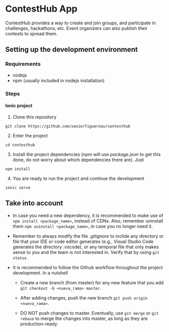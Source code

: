 # ContestHub App
ContestHub provides a way to create and join groups, and participate in challenges, hackathons, etc. Event organizers can also publish their contests to spread them.

## Setting up the development environment

### Requirements
- nodejs
- npm (usually included in nodejs installation)

### Steps

#### Ionic project

1. Clone this repository

`git clone https://github.com/xavierfigueroav/contesthub`

2. Enter the project

`cd contesthub`

3. Install the project dependencies (npm will use *package.json* to get this done, do not worry about which dependencies there are). Just

`npm install`

4. You are ready to run the project and continue the development

`ionic serve`


## Take into account

- In case you need a new dependency, it is recommended to make use of `npm install <package_name>`, instead of CDNs. Also, remember uninstall them `npm uninstall <package_name>`, in case you no longer need it.

- Remember to always modify the file *.gitignore* to inclide any directory or file that your IDE or code editor generates (e.g., Visual Studio Code generates the directory .vscode), or any temporal file that only makes sense to you and the team is not interested in. Verify that by using `git status`.

- It is recommended to follow the Github workflow throughout the project development. In a nutshell
  - Create a new branch (from master) for any new feature that you add `git checkout -b <nueva_rama> master`.

  - After adding changes, push the new branch `git push origin <nueva_rama>`.

  - DO NOT push changes to master. Eventually, use `git merge` or `git rebase` to merge the changes into master, as long as they are production-ready.
